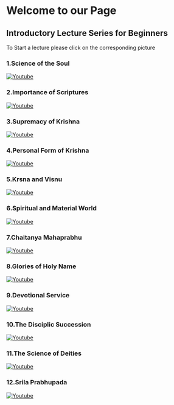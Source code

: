 # Welcome to our Page

## 	Introductory Lecture Series for Beginners 

To Start a lecture please click on the corresponding picture

### 1.Science of the Soul 
[![Youtube](https://img.youtube.com/vi/JvwBNgGnGrg/0.jpg)](https://www.youtube.com/watch?v=JvwBNgGnGrg) 
### 2.Importance of Scriptures
[![Youtube](https://img.youtube.com/vi/5Ap_nkTc83M/0.jpg)](https://www.youtube.com/watch?v=5Ap_nkTc83M)  
### 3.Supremacy of Krishna
[![Youtube](https://img.youtube.com/vi/QZpR2RucJBw/0.jpg)](https://www.youtube.com/watch?v=QZpR2RucJBw)  
### 4.Personal Form of Krishna
[![Youtube](https://img.youtube.com/vi/o0BmdNlT4Yw/0.jpg)](https://www.youtube.com/watch?v=o0BmdNlT4Yw) 
### 5.Krsna and Visnu
[![Youtube](https://img.youtube.com/vi/qWGVJfQtTTg/0.jpg)](https://www.youtube.com/watch?v=qWGVJfQtTTg) 
### 6.Spiritual and Material World
[![Youtube](https://img.youtube.com/vi/mdxSFBGvJ0Q/0.jpg)](https://www.youtube.com/watch?v=mdxSFBGvJ0Q) 
### 7.Chaitanya Mahaprabhu
[![Youtube](https://img.youtube.com/vi/0qvd_V9aWbk/0.jpg)](https://www.youtube.com/watch?v=0qvd_V9aWbk)
### 8.Glories of Holy Name
[![Youtube](https://img.youtube.com/vi/eX_ws4S1xRk/0.jpg)](https://www.youtube.com/watch?v=eX_ws4S1xRk) 
### 9.Devotional Service
[![Youtube](https://img.youtube.com/vi/fFBG_Ngk4RE/0.jpg)](https://www.youtube.com/watch?v=fFBG_Ngk4RE)  
### 10.The Disciplic Succession
[![Youtube](https://img.youtube.com/vi/vBDrhtBG4bw/0.jpg)](https://www.youtube.com/watch?v=vBDrhtBG4bw) 
### 11.The Science of Deities
[![Youtube](https://img.youtube.com/vi/QIuCZ_pGhyU/0.jpg)](https://www.youtube.com/watch?v=QIuCZ_pGhyU) 
### 12.Srila Prabhupada
[![Youtube](https://img.youtube.com/vi/prSZJPbdGtY/0.jpg)](https://www.youtube.com/watch?v=prSZJPbdGtY) 

